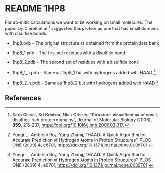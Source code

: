 # README 1HP8

For ab-initio calculations we want to be working on small molecules.
The paper by Cheek et al.[^Cheek_2006] suggested this protein as
one that has small domains with disulfide bonds.

* 1hp8.pdb - The original structure as obtained from the protein
  data bank

* 1hp8_1.pdb - The first set residues with a disulfide bond

* 1hp8_2.pdb - The second set of residues with a disulfide bond

* 1hp8_1_h.pdb - Same as 1hp8_1 but with hydrogens added with HAAD [^Li_2009]

* 1hp8_2_h.pdb - Same as 1hp8_2 but with hydrogens added with HAAD [^Li_2009]

## References

[^Cheek_2006]: Sara Cheek, Sri Krishna, Nick Grishin,
               "Structural classification of small, disulfide-rich
                protein domains", Journal of Molecular Biology (2006),
               <b>359</b>, 215-237, https://doi.org/10.1016/j.jmb.2006.03.017.

[^Li_2009]: Yunqi Li, Ambrish Roy, Yang Zhang,
            "HAAD: A Quick Algorithm for Accurate Prediction of Hydrogen Atoms
             in Protein Structures", PLOS ONE (2009) <b>4</b>, e6701,
            https://doi.org/10.1371/journal.pone.0006701.
